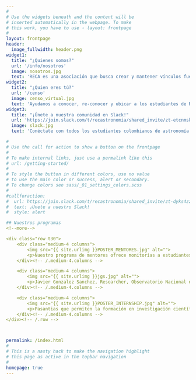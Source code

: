 ```yaml
---
#
# Use the widgets beneath and the content will be
# inserted automatically in the webpage. To make
# this work, you have to use › layout: frontpage
#
layout: frontpage
header:
  image_fullwidth: header.png
widget1:
  title: "¿Quienes somos?"
  url: '/info/nosotros'
  image: nosotros.jpg
  text: 'RECA es una asociación que busca crear y mantener vínculos fuertes entre los estudiantes de astronomía de Colombia.'
widget2:
  title: "¿Quien eres tú?"
  url: '/censo'
  image: censo_virtual.jpg
  text: 'Ayudanos a conocer, re-conocer y ubicar a los estudiantes de RECA. Si eres colombiano y estas proyectandote profesionalmente en astronomía por favor llena nuestro censo electronico.'
widget3:
  title: "¡Únete a nuestra comunidad en Slack!"
  url: 'https://join.slack.com/t/recastronomia/shared_invite/zt-etcnmski-Owytv7Ov8WEEWP4~pUGqzw'
  image: slack.jpg
  text: 'Conéctate con todos los estudiantes colombianos de astronomía del país y del exterior. Encontrarás diferentes canales para consejos, noticias, eventos y más.'

#
# Use the call for action to show a button on the frontpage
#
# To make internal links, just use a permalink like this
# url: /getting-started/
#
# To style the button in different colors, use no value
# to use the main color or success, alert or secondary.
# To change colors see sass/_01_settings_colors.scss
#
#callforaction:
#  url: https://join.slack.com/t/recastronomia/shared_invite/zt-dyks4zz6-kLfGl_4QPXLETtxn~DaFAQ
#  text: ¡Unete a nuestro Slack!
#  style: alert

## Nuestros programas
<!--more-->

<div class="row t30">
    <div class="medium-4 columns">
        <img src="{{ site.urlimg }}POSTER_MENTORES.jpg" alt="">
        <p>Nuestro programa de mentores ofrece monitorias a estudiantes de astronomía que esten en ultimos semestres de la carrera en Fisica o areas afines y que se encuentren interesados en perseguir una carrera en astronomía</p>
    </div><!-- /.medium-4.columns -->

    <div class="medium-4 columns">
        <img src="{{ site.urlimg }}jgs.jpg" alt="">
        <p>Javier Gonzalez Sanchez, Researcher, Observatorio Nacional de Rio de Janeiro</p>
    </div><!-- /.medium-4.columns -->

    <div class="medium-4 columns">
        <img src="{{ site.urlimg }}POSTER_INTERNSHIP.jpg" alt="">
        <p>Pasantias que permiten la formación en investigación científica en Astronomía, Astrofísica y Cosmología dirigido a estudiantes de instituciones colombianas.</p>
    </div><!-- /.medium-4.columns -->
</div><!-- /.row -->



permalink: /index.html
#
# This is a nasty hack to make the navigation highlight
# this page as active in the topbar navigation
#
homepage: true
---
```

